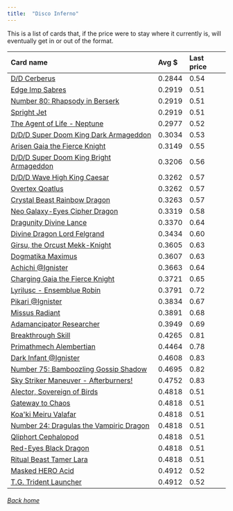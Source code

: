 ```yaml
---
title:  "Disco Inferno"
---
```


This is a list of cards that, if the price were to stay where it currently is, will eventually get in or out of the format.

| Card name | Avg $ | Last price |
| :-- | :-- | :-- |
[D/D Cerberus](https://db.ygoprodeck.com/card/?search=D/D%20Cerberus) | 0.2844 | 0.54 |
[Edge Imp Sabres](https://db.ygoprodeck.com/card/?search=Edge%20Imp%20Sabres) | 0.2919 | 0.51 |
[Number 80: Rhapsody in Berserk](https://db.ygoprodeck.com/card/?search=Number%2080:%20Rhapsody%20in%20Berserk) | 0.2919 | 0.51 |
[Spright Jet](https://db.ygoprodeck.com/card/?search=Spright%20Jet) | 0.2919 | 0.51 |
[The Agent of Life - Neptune](https://db.ygoprodeck.com/card/?search=The%20Agent%20of%20Life%20-%20Neptune) | 0.2977 | 0.52 |
[D/D/D Super Doom King Dark Armageddon](https://db.ygoprodeck.com/card/?search=D/D/D%20Super%20Doom%20King%20Dark%20Armageddon) | 0.3034 | 0.53 |
[Arisen Gaia the Fierce Knight](https://db.ygoprodeck.com/card/?search=Arisen%20Gaia%20the%20Fierce%20Knight) | 0.3149 | 0.55 |
[D/D/D Super Doom King Bright Armageddon](https://db.ygoprodeck.com/card/?search=D/D/D%20Super%20Doom%20King%20Bright%20Armageddon) | 0.3206 | 0.56 |
[D/D/D Wave High King Caesar](https://db.ygoprodeck.com/card/?search=D/D/D%20Wave%20High%20King%20Caesar) | 0.3262 | 0.57 |
[Overtex Qoatlus](https://db.ygoprodeck.com/card/?search=Overtex%20Qoatlus) | 0.3262 | 0.57 |
[Crystal Beast Rainbow Dragon](https://db.ygoprodeck.com/card/?search=Crystal%20Beast%20Rainbow%20Dragon) | 0.3263 | 0.57 |
[Neo Galaxy-Eyes Cipher Dragon](https://db.ygoprodeck.com/card/?search=Neo%20Galaxy-Eyes%20Cipher%20Dragon) | 0.3319 | 0.58 |
[Dragunity Divine Lance](https://db.ygoprodeck.com/card/?search=Dragunity%20Divine%20Lance) | 0.3370 | 0.64 |
[Divine Dragon Lord Felgrand](https://db.ygoprodeck.com/card/?search=Divine%20Dragon%20Lord%20Felgrand) | 0.3434 | 0.60 |
[Girsu, the Orcust Mekk-Knight](https://db.ygoprodeck.com/card/?search=Girsu,%20the%20Orcust%20Mekk-Knight) | 0.3605 | 0.63 |
[Dogmatika Maximus](https://db.ygoprodeck.com/card/?search=Dogmatika%20Maximus) | 0.3607 | 0.63 |
[Achichi @Ignister](https://db.ygoprodeck.com/card/?search=Achichi%20@Ignister) | 0.3663 | 0.64 |
[Charging Gaia the Fierce Knight](https://db.ygoprodeck.com/card/?search=Charging%20Gaia%20the%20Fierce%20Knight) | 0.3721 | 0.65 |
[Lyrilusc - Ensemblue Robin](https://db.ygoprodeck.com/card/?search=Lyrilusc%20-%20Ensemblue%20Robin) | 0.3791 | 0.72 |
[Pikari @Ignister](https://db.ygoprodeck.com/card/?search=Pikari%20@Ignister) | 0.3834 | 0.67 |
[Missus Radiant](https://db.ygoprodeck.com/card/?search=Missus%20Radiant) | 0.3891 | 0.68 |
[Adamancipator Researcher](https://db.ygoprodeck.com/card/?search=Adamancipator%20Researcher) | 0.3949 | 0.69 |
[Breakthrough Skill](https://db.ygoprodeck.com/card/?search=Breakthrough%20Skill) | 0.4265 | 0.81 |
[Primathmech Alembertian](https://db.ygoprodeck.com/card/?search=Primathmech%20Alembertian) | 0.4464 | 0.78 |
[Dark Infant @Ignister](https://db.ygoprodeck.com/card/?search=Dark%20Infant%20@Ignister) | 0.4608 | 0.83 |
[Number 75: Bamboozling Gossip Shadow](https://db.ygoprodeck.com/card/?search=Number%2075:%20Bamboozling%20Gossip%20Shadow) | 0.4695 | 0.82 |
[Sky Striker Maneuver - Afterburners!](https://db.ygoprodeck.com/card/?search=Sky%20Striker%20Maneuver%20-%20Afterburners!) | 0.4752 | 0.83 |
[Alector, Sovereign of Birds](https://db.ygoprodeck.com/card/?search=Alector,%20Sovereign%20of%20Birds) | 0.4818 | 0.51 |
[Gateway to Chaos](https://db.ygoprodeck.com/card/?search=Gateway%20to%20Chaos) | 0.4818 | 0.51 |
[Koa'ki Meiru Valafar](https://db.ygoprodeck.com/card/?search=Koa'ki%20Meiru%20Valafar) | 0.4818 | 0.51 |
[Number 24: Dragulas the Vampiric Dragon](https://db.ygoprodeck.com/card/?search=Number%2024:%20Dragulas%20the%20Vampiric%20Dragon) | 0.4818 | 0.51 |
[Qliphort Cephalopod](https://db.ygoprodeck.com/card/?search=Qliphort%20Cephalopod) | 0.4818 | 0.51 |
[Red-Eyes Black Dragon](https://db.ygoprodeck.com/card/?search=Red-Eyes%20Black%20Dragon) | 0.4818 | 0.51 |
[Ritual Beast Tamer Lara](https://db.ygoprodeck.com/card/?search=Ritual%20Beast%20Tamer%20Lara) | 0.4818 | 0.51 |
[Masked HERO Acid](https://db.ygoprodeck.com/card/?search=Masked%20HERO%20Acid) | 0.4912 | 0.52 |
[T.G. Trident Launcher](https://db.ygoprodeck.com/card/?search=T.G.%20Trident%20Launcher) | 0.4912 | 0.52 |

###### [Back home](index)